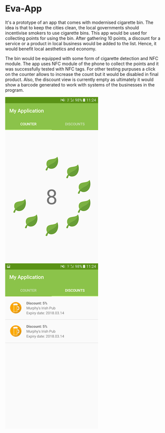 # Eva-App

It's a prototype of an app that comes with modernised cigarette bin. The idea is that to keep the cities clean, the local governments should incentivise smokers to use cigarette bins. This app would be used for collecting points for using the bin. After gathering 10 points, a discount for a service or a product in local business would be added to the list. Hence, it would benefit local aesthetics and economy.

The bin would be equipped with some form of cigarette detection and NFC module. The app uses NFC module of the phone to collect the points and it was successfully tested with NFC tags. For other testing purpuses a click on the counter allows to increase the count but it would be disabled in final product. Also, the discount view is currently empty as ultimately it would show a barcode generated to work with systems of the businesses in the program.

![alt text](https://raw.githubusercontent.com/dawidstezycki/Eva-App/master/Screenshot_20180307-112424.png)                                ![alt text](https://raw.githubusercontent.com/dawidstezycki/Eva-App/master/Screenshot_20180307-112431.png)
